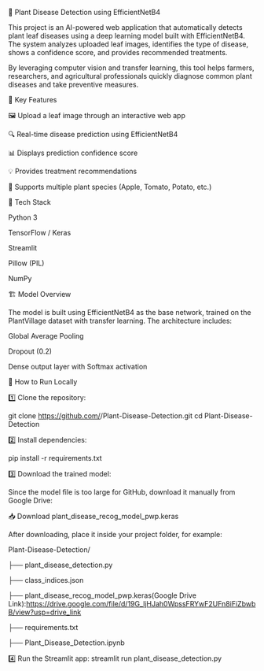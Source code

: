 🌿 Plant Disease Detection using EfficientNetB4

This project is an AI-powered web application that automatically detects plant leaf diseases using a deep learning model built with EfficientNetB4. The system analyzes uploaded leaf images, identifies the type of disease, shows a confidence score, and provides recommended treatments.

By leveraging computer vision and transfer learning, this tool helps farmers, researchers, and agricultural professionals quickly diagnose common plant diseases and take preventive measures.

🧠 Key Features

🖼️ Upload a leaf image through an interactive web app

🔍 Real-time disease prediction using EfficientNetB4

📊 Displays prediction confidence score

💡 Provides treatment recommendations

🌱 Supports multiple plant species (Apple, Tomato, Potato, etc.)

🧩 Tech Stack

Python 3

TensorFlow / Keras

Streamlit

Pillow (PIL)

NumPy

🏗️ Model Overview

The model is built using EfficientNetB4 as the base network, trained on the PlantVillage dataset with transfer learning.
The architecture includes:

Global Average Pooling

Dropout (0.2)

Dense output layer with Softmax activation

🚀 How to Run Locally

1️⃣ Clone the repository:

git clone https://github.com/<your-username>/Plant-Disease-Detection.git
cd Plant-Disease-Detection

2️⃣ Install dependencies:

pip install -r requirements.txt

3️⃣ Download the trained model:

Since the model file is too large for GitHub, download it manually from Google Drive:

📥 Download plant_disease_recog_model_pwp.keras

After downloading, place it inside your project folder, for example:

Plant-Disease-Detection/

 ├── plant_disease_detection.py
 
 ├── class_indices.json
 
 ├── plant_disease_recog_model_pwp.keras(Google Drive Link):https://drive.google.com/file/d/19G_ljHJah0WpssFRYwF2UFn8iFiZbwbB/view?usp=drive_link
 
 ├── requirements.txt
 
 ├── Plant_Disease_Detection.ipynb

4️⃣ Run the Streamlit app:
streamlit run plant_disease_detection.py
